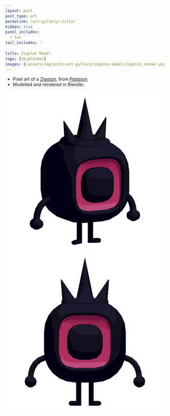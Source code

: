 ```yaml
---
layout: post
post_type: art
permalink: /art-gallery/:title/
hidden: true
panel_includes:
  - toc
tail_includes: ''

title: Zigoton Model
tags: [3D,Blender]
images: [/assets/img/posts/art-gallery/zigoton-model/zigoton_render.png]
---
```


* Pixel art of a [Zigoton](https://patapon.fandom.com/wiki/Zigotons), from [*Patapon*](https://en.wikipedia.org/wiki/Patapon). <br>
* Modelled and rendered in Blender.

![](/assets/img/posts/art-gallery/zigoton-model/zigoton_render.png)
![](/assets/img/posts/art-gallery/zigoton-model/zigoton_render_turntable.gif)